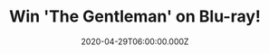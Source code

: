 ---
campaign-uuid: "c-ec057231-b308-4fc6-8fd9-b85fd0472de3"
type: "Competition"
category: "Music"
date: "2020-04-29T06:00:00.000Z"
end-date: "2020-06-29T23:59:00.000Z"
disable-form: false
is_promoted: true
has_entry_page: true
title: "Win 'The Gentleman' on Blu-ray!"
competition-description: "<p>We have on our hands 'The Gentleman', a star-studded\
  \ sophisticated action comedy on Blu-ray to give away to one lucky member to win.\
  \ Story follows American expat Mickey Pearson (Matthew McConaughey) who built a\
  \ highly profitable marijuana empire in London.</p>\n<p>Do you want to know more?\
  \ Click below and it could be yours!</p>\n"
hero-header: "Win 'The Gentleman' on Blu-ray!"
terms-confirmation: "N/A"
banner-img: "https://assets.expresslyapp.com/asset-c80b9a64-e9fd-4200-8bf3-6a850b6e855b.jpg"
logo-left-href: "http://club.expressly.io"
logo-left-image: "https://assets.expresslyapp.com/asset-e5c7eec5-4bb4-4439-a668-dd3844f75fbb.jpg"
logo-left-title: "Expressly club"
bg-image-hero: "https://assets.expresslyapp.com/asset-b883a515-9075-412f-a389-902b6491479b.jpg"
bg-image-first: "https://assets.expresslyapp.com/asset-1040b23b-b8af-4711-a03c-b8290791fdc7.jpg"
section1-content: "<p>From writer/director Guy Ritchie comes 'The Gentlemen', a star-studded\
  \ sophisticated action comedy. Story follows American expat Mickey Pearson (Matthew\
  \ McConaughey) who built a highly profitable marijuana empire in London. Featuring\
  \ an all-star ensemble cast including Charlie Hunnam, Henry Golding, Michelle Dockery,\
  \ Jeremy Strong, Eddie Marsan, Colin Farrell, and Hugh Grant).</p>\n<p>Click below\
  \ for a chance to win.</p>\n<p>Good luck!</p>\n"
entry-title: "Win 'The Gentleman' on Blu-ray!"
entry-content: "<p>Enter the draw to win 'The Gentleman' on Blu-ray by completing\
  \ the form below before 23:59 on the 29th of June 2020.</p>\n"
has-winner: false
prize-description: "'The Gentleman' on Blu-ray!"
special-conditions: "Multiple entries are allowed up to one every day."
country-restrictions:
- "GB"
---